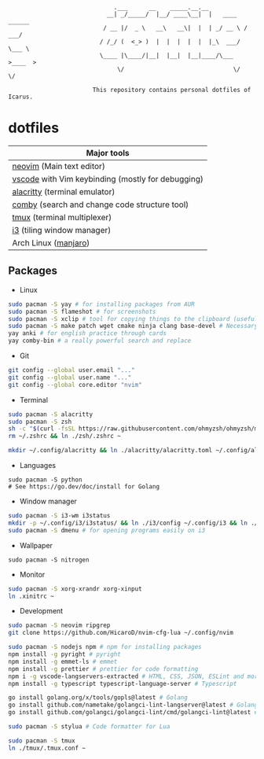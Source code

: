 ```
                              .___      __    _____.__.__
                            __| _/_____/  |__/ ____\__|  |   ____   ______
                           / __ |/  _ \   __\   __\|  |  | _/ __ \ /  ___/
                          / /_/ (  <_> )  |  |  |  |  |  |_\  ___/ \___ \
                          \____ |\____/|__|  |__|  |__|____/\___  >____  >
                               \/                               \/     \/

                        This repository contains personal dotfiles of Icarus.
```

# dotfiles

| Major tools                                           |
| ----------------------------------------------------- |
| [neovim][] (Main text editor)                         |
| [vscode][] with Vim keybinding (mostly for debugging) |
| [alacritty][] (terminal emulator)                     |
| [comby][] (search and change code structure tool)     |
| [tmux][] (terminal multiplexer)                       |
| [i3][] (tiling window manager)                        |
| Arch Linux ([manjaro][])                              |

[neovim]: https://github.com/HicaroD/nvim-cfg-lua
[vscode]: https://code.visualstudio.com/
[alacritty]: https://alacritty.org/
[comby]: https://comby.dev/
[i3]: https://i3wm.org/
[manjaro]: https://manjaro.org/
[tmux]: https://github.com/tmux/tmux

## Packages

- Linux

```bash
sudo pacman -S yay # for installing packages from AUR
sudo pacman -S flameshot # for screenshots
sudo pacman -S xclip # tool for copying things to the clipboard (useful for Neovim as well)
sudo pacman -S make patch wget cmake ninja clang base-devel # Necessary for installing other packages
yay anki # for english practice through cards
yay comby-bin # a really powerful search and replace
```

- Git

```bash
git config --global user.email "..."
git config --global user.name "..."
git config --global core.editor "nvim"
```

- Terminal

```bash
sudo pacman -S alacritty
sudo pacman -S zsh
sh -c "$(curl -fsSL https://raw.githubusercontent.com/ohmyzsh/ohmyzsh/master/tools/install.sh)"
rm ~/.zshrc && ln ./zsh/.zshrc ~
```

```bash
mkdir ~/.config/alacritty && ln ./alacritty/alacritty.toml ~/.config/alacritty
```

- Languages

```
sudo pacman -S python
# See https://go.dev/doc/install for Golang
```

- Window manager

```bash
sudo pacman -S i3-wm i3status
mkdir -p ~/.config/i3/i3status/ && ln ./i3/config ~/.config/i3 && ln ./i3/i3status/config ~/.config/i3/i3status/
sudo pacman -S dmenu # for opening programs easily on i3
```

- Wallpaper

```
sudo pacman -S nitrogen
```

- Monitor

```bash
sudo pacman -S xorg-xrandr xorg-xinput
ln .xinitrc ~
```

- Development

```bash
sudo pacman -S neovim ripgrep
git clone https://github.com/HicaroD/nvim-cfg-lua ~/.config/nvim
```

```bash
sudo pacman -S nodejs npm # npm for installing packages
npm install -g pyright # pyright
npm install -g emmet-ls # emmet
npm install -g prettier # prettier for code formatting
npm i -g vscode-langservers-extracted # HTML, CSS, JSON, ESLint and more
npm install -g typescript typescript-language-server # Typescript

go install golang.org/x/tools/gopls@latest # Golang
go install github.com/nametake/golangci-lint-langserver@latest # Golang
go install github.com/golangci/golangci-lint/cmd/golangci-lint@latest # Golang

sudo pacman -S stylua # Code formatter for Lua
```

```bash
sudo pacman -S tmux
ln ./tmux/.tmux.conf ~
```
